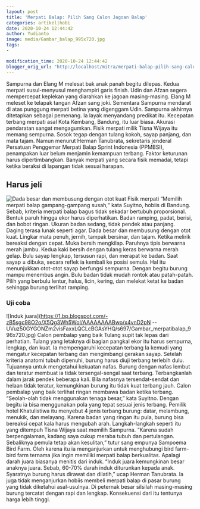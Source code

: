 ```yaml
---
layout: post
title: 'Merpati Balap: Pilih Sang Calon Jagoan Balap'
categories: artikel|hobi
date: 2020-10-24 12:44:42
author: Yudianto
image: media/Gambar_balap_995x720.jpg
tags:
- 

modification_time: 2020-10-24 12:44:42
blogger_orig_url: "http://localhost/mitra/merpati-balap-pilih-sang-calon-jagoan.html"
---
```


Sampurna dan Elang M melesat bak anak panah begitu dilepas. Kedua merpati
susul-menyusul menghampiri garis finish. Udin dan Afzan segera mempercepat
keplekan yang diarahkan ke jagoan masing-masing. Elang M meleset ke telapak
tangan Afzan sang joki. Sementara Sampurna mendarat di atas punggung merpati
betina yang digenggam Udin. Sampurna akhirnya ditetapkan sebagai pemenang. Ia
layak menyandang predikat itu. Kecepatan terbang merpati asal Kota Kembang,
Bandung, itu luar biasa. Akurasi pendaratan sangat mengagumkan. Fisik merpati
milik Tisna Wijaya itu memang sempurna. Sosok tegap dengan tulang kokoh, sayap
panjang, dan mata tajam. Namun menurut Herman Tanubrata, sekretaris jenderal
Persatuan Penggemar Merpati Balap Sprint Indonesia (PPMBSI), penampakan luar
belum menjamin kemampuan terbang. Faktor keturunan harus dipertimbangkan.
Banyak merpati yang secara fisik memadai, tetapi ketika beraksi di lapangan
tidak sesuai harapan.

## Harus jeli

![Dada besar dan membusung dengan otot
kuat](https://1.bp.blogspot.com/-zaaT2KlRuKM/X5Qgvh5hGxI/AAAAAAAABwk/V22zOiKV7nMQlvjMrfLy_t59806vOcsVACLcBGAsYHQ/s797/Gambar_merpati_996x720.jpg)
Fisik merpati “Memilih merpati balap gampang-gampang susah,“ kata Suyitno,
hobiis di Bandung. Sebab, kriteria merpati balap bagus tidak sekadar bertubuh
proporsional. Bentuk paruh hingga ekor harus diperhatikan. Badan ramping,
padat, berisi, dan bobot ringan. Ukuran badan sedang, tidak pendek atau
panjang. Daging terasa lunak seperti agar. Dada besar dan membusung dengan
otot kuat. Lingkar mata penuh, jernih, tampak bersinar, dan tajam. Ketika
melirik bereaksi dengan cepat. Muka bersih mengkilap. Paruhnya tipis berwarna
merah jambu. Kedua kaki bersih dengan tulang keras berwarna merah gelap. Bulu
sayap lengkap, tersusun rapi, dan merapat ke badan. Saat sayap ± dibuka,
secara reflek ia kembali ke posisi semula. Hal itu menunjukkan otot-otot sayap
berfungsi sempurna. Dengan begitu burung mampu menembus angin. Bulu badan
tidak mudah rontok atau patah-patah. Pilih yang berbulu lentur, halus, licin,
kering, dan melekat ketat ke badan sehingga burung terlihat ramping.

### Uji coba

![Induk
juara](https://1.bp.blogspot.com/-zB5sgc98O2o/X5Qg3Wh5WoI/AAAAAAAABwo/x4vnD2pN
--UVuz50GYGONZm2visFaxxLQCLcBGAsYHQ/s697/Gambar_merpatibalap_996x720.jpg)
Calon pembalap yang baik Tulang supit tak lepas dari perhatian. Tulang yang
letaknya di bagian pangkal ekor itu harus sempurna, lengkap, dan kuat. Ia
mempengaruhi kecepatan terbang Ia kemudi yang mengatur kecepatan terbang dan
mengimbangi gerakan sayap. Setelah kriteria anatomi tubuh dipenuhi, burung
harus diuji terbang terlebih dulu. Tujuannya untuk mengetahui kekuatan nafas.
Burung dengan nafas lembut dan teratur membuat ia tidak tersengal-sengal saat
terbang. Terbangkanlah dalam jarak pendek beberapa kali. Bila nafasnya
tersendat-sendat dan helaan tidak teratur, kemungkinan burung itu tidak kuat
terbang jauh. Calon pembalap yang baik terlihat ringan membawa badan ketika
terbang. “Seolah-olah tidak menggunakan tenaga besar,” kata Suyitno. Dengan
begitu ia bisa menggunakan pola yang tepat sesuai jenis terbang. Pemilik hotel
Khatulistiwa itu menyebut 4 jenis terbang burung: datar, melambung, menukik,
dan melayang. Karena badan yang ringan itu pula, burung bisa bereaksi cepat
kala harus mengubah arah. Langkah-langkah seperti itu yang ditempuh Tisna
Wijaya saat memilih Sampurna. “Karena sudah berpengalaman, kadang saya cukup
meraba tubuh dan pertulangan. Sebaliknya pemula tetap akan kesulitan,” tutur
sang empunya Sampoema Bird Farm. Oleh karena itu ia menganjurkan untuk
menghubungi bird farm-bird farm ternama jika ingin memiliki merpati balap
berkualitas. Apalagi darah juara biasanya menitis dari induk. “Induk juara
kemungkinan besar anaknya juara. Sebab, 60-70% darah induk diturunkan kepada
anak. Syaratnya burung harus dirawat dan dilatih,” ucap Herman Tanubrata. Ia
juga tidak menganjurkan hobiis membeli merpati balap di pasar burung yang
tidak diketahui asal-usulnya. Di peternak besar silsilah masing-masing burung
tercatat dengan rapi dan lengkap. Konsekuensi dari itu tentunya harga lebih
tinggi.


